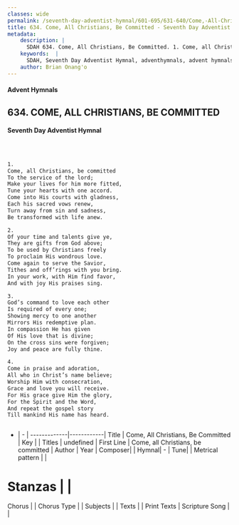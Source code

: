```yaml
---
classes: wide
permalink: /seventh-day-adventist-hymnal/601-695/631-640/Come,-All-Christians,-Be-Committed/
title: 634. Come, All Christians, Be Committed - Seventh Day Adventist Hymnal
metadata:
    description: |
      SDAH 634. Come, All Christians, Be Committed. 1. Come, all Christians, be committed To the service of the lord; Make your lives for him more fitted, Tune your hearts with one accord. Come into His courts with gladness, Each his sacred vows renew, Turn away from sin and sadness, Be transformed with life anew.
    keywords:  |
      SDAH, Seventh Day Adventist Hymnal, adventhymnals, advent hymnals, Come, All Christians, Be Committed, Come, all Christians, be committed 
    author: Brian Onang'o
---
```


#### Advent Hymnals
## 634. COME, ALL CHRISTIANS, BE COMMITTED
#### Seventh Day Adventist Hymnal

```txt



1.
Come, all Christians, be committed
To the service of the lord;
Make your lives for him more fitted,
Tune your hearts with one accord.
Come into His courts with gladness,
Each his sacred vows renew,
Turn away from sin and sadness,
Be transformed with life anew.

2.
Of your time and talents give ye,
They are gifts from God above;
To be used by Christians freely
To proclaim His wondrous love.
Come again to serve the Savior,
Tithes and off’rings with you bring.
In your work, with Him find favor,
And with joy His praises sing.

3.
God’s command to love each other
Is required of every one;
Showing mercy to one another
Mirrors His redemptive plan.
In compassion He has given
Of His love that is divine;
On the cross sins were forgiven;
Joy and peace are fully thine.

4.
Come in praise and adoration,
All who in Christ’s name believe;
Worship Him with consecration,
Grace and love you will receive.
For His grace give Him the glory,
For the Spirit and the Word,
And repeat the gospel story
Till mankind His name has heard.



```

- |   -  |
-------------|------------|
Title | Come, All Christians, Be Committed |
Key |  |
Titles | undefined |
First Line | Come, all Christians, be committed |
Author | 
Year | 
Composer|  |
Hymnal|  - |
Tune|  |
Metrical pattern | |
# Stanzas |  |
Chorus |  |
Chorus Type |  |
Subjects |  |
Texts |  |
Print Texts | 
Scripture Song |  |
  
